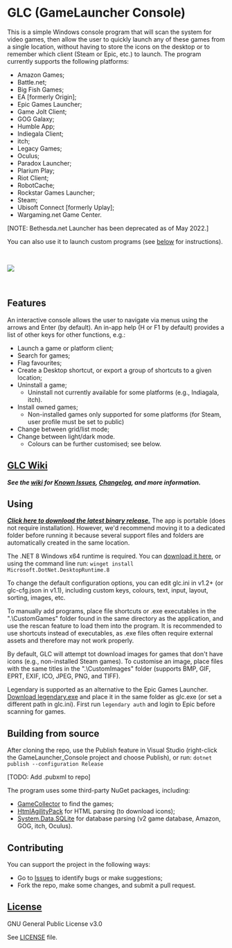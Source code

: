 # GLC (GameLauncher Console)

This is a simple Windows console program that will scan the system for video games, then allow the user to quickly launch any of these games from a single location, without having to store the icons on the desktop or to remember which client (Steam or Epic, etc.) to launch. The program currently supports the following platforms:
- Amazon Games;
- Battle&period;net;
- Big Fish Games;
- EA [formerly Origin];
- Epic Games Launcher;
- Game Jolt Client;
- GOG Galaxy;
- Humble App;
- Indiegala Client;
- itch;
- Legacy Games;
- Oculus;
- Paradox Launcher;
- Plarium Play;
- Riot Client;
- RobotCache;
- Rockstar Games Launcher;
- Steam;
- Ubisoft Connect [formerly Uplay];
- Wargaming.net Game Center.

[NOTE: Bethesda.net Launcher has been deprecated as of May 2022.]

You can also use it to launch custom programs (see [below](#Using) for instructions).

<br/>

![](GLConsole.gif)

<br/>

## Features
An interactive console allows the user to navigate via menus using the arrows and Enter (by default). An in-app help (H or F1 by default) provides a list of other keys for other functions, e.g.:
- Launch a game or platform client;
- Search for games;
- Flag favourites;
- Create a Desktop shortcut, or export a group of shortcuts to a given location;
- Uninstall a game;
  - Uninstall not currently available for some platforms (e.g., Indiagala, itch).
- Install owned games;
  - Non-installed games only supported for some platforms (for Steam, user profile must be set to public)
- Change between grid/list mode;
- Change between light/dark mode.
  - Colours can be further customised; see below.

## [GLC Wiki](../../wiki)
***See the [wiki](../../wiki) for [Known Issues](../../wiki/Known-Issues), [Changelog](../../wiki/Changelog), and more information.***

## Using
***[Click here to download the latest binary release.](../../releases/latest/download/glc.exe)*** The app is portable (does not require installation). However, we'd recommend moving it to a dedicated folder before running it because several support files and folders are automatically created in the same location.

The .NET 8 Windows x64 runtime is required. You can [download it here](https://dotnet.microsoft.com/en-us/download/dotnet/thank-you/runtime-desktop-8.0.7-windows-x64-installer), or using the command line run: `winget install Microsoft.DotNet.DesktopRuntime.8`

To change the default configuration options, you can edit glc.ini in v1.2+ (or glc-cfg.json in v1.1), including custom keys, colours, text, input, layout, sorting, images, etc.

To manually add programs, place file shortcuts or .exe executables in the ".\CustomGames" folder found in the same directory as the application, and use the rescan feature to load them into the program. It is recommended to use shortcuts instead of executables, as .exe files often require external assets and therefore may not work properly.

By default, GLC will attempt tot download images for games that don't have icons (e.g., non-installed Steam games). To customise an image, place files with the same titles in the ".\CustomImages" folder (supports BMP, GIF, EPRT, EXIF, ICO, JPEG, PNG, and TIFF).

Legendary is supported as an alternative to the Epic Games Launcher. [Download legendary.exe](/derrod/legendary/releases/latest/download/legendary.exe) and place it in the same folder as glc.exe (or set a different path in glc.ini). First run `legendary auth` and login to Epic before scanning for games.

## Building from source
After cloning the repo, use the Publish feature in Visual Studio (right-click the GameLauncher_Console project and choose Publish), or run: `dotnet publish --configuration Release`

[TODO: Add .pubxml to repo]

The program uses some third-party NuGet packages, including:
- [GameCollector](https://github.com/Nutzzz/GameCollector) to find the games;
- [HtmlAgilityPack](https://html-agility-pack.net/) for HTML parsing (to download icons);
- [System.Data.SQLite](https://system.data.sqlite.org/index.html/doc/trunk/www/index.wiki) for database parsing (v2 game database, Amazon, GOG, itch, Oculus).

## Contributing
You can support the project in the following ways:
- Go to [Issues](/Solaire/GLC/issues) to identify bugs or make suggestions;
- Fork the repo, make some changes, and submit a pull request.

## [License](LICENSE)
GNU General Public License v3.0

See [LICENSE](LICENSE) file.
